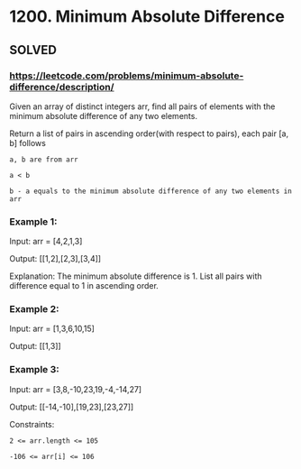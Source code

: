 # 1200. Minimum Absolute Difference

## SOLVED
### https://leetcode.com/problems/minimum-absolute-difference/description/
Given an array of distinct integers arr, find all pairs of elements with the minimum absolute difference of any two elements.



Return a list of pairs in ascending order(with respect to pairs), each pair [a, b] follows





	a, b are from arr

	a < b

	b - a equals to the minimum absolute difference of any two elements in arr







### Example 1:





Input: arr = [4,2,1,3]


Output: [[1,2],[2,3],[3,4]]



Explanation: The minimum absolute difference is 1. List all pairs with difference equal to 1 in ascending order.



### Example 2:





Input: arr = [1,3,6,10,15]


Output: [[1,3]]





### Example 3:





Input: arr = [3,8,-10,23,19,-4,-14,27]


Output: [[-14,-10],[19,23],[23,27]]







Constraints:





	2 <= arr.length <= 105

	-106 <= arr[i] <= 106



